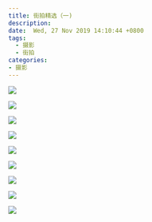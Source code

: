 ```yaml
---
title: 街拍精选（一)
description:
date:  Wed, 27 Nov 2019 14:10:44 +0800
tags:
  - 摄影
  - 街拍	
categories:
- 摄影
---
```


![](http://img.jackdu.cn/mypho/1362147992.jpg)

![](http://img.jackdu.cn/mypho/20180406110340_IMG_7752-01.jpeg)

![](<http://img.jackdu.cn/mypho/20180406190810_IMG_7950-01.jpeg>)

![](<http://img.jackdu.cn/mypho/966107470.jpg>)

![](http://img.jackdu.cn/mypho/582169179.jpg)

![](http://img.jackdu.cn/mypho/2107392886.jpg)

![](<http://img.jackdu.cn/mypho/2097285812.jpg>)

![](<http://img.jackdu.cn/mypho/20190518165751_IMG_1116-02.jpeg>)

![](http://img.jackdu.cn/mypho/741956903.jpg)

